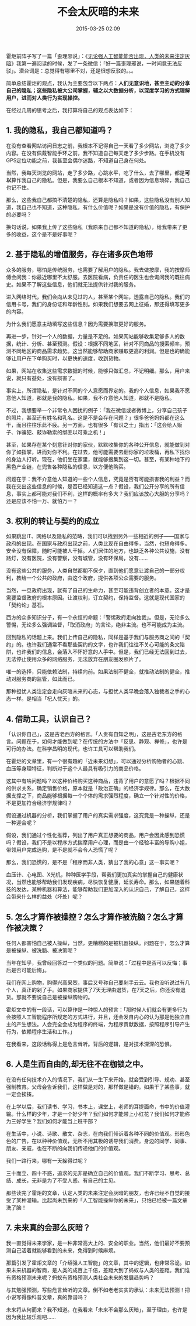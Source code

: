 ﻿---
layout: post
title:  "不会太灰暗的未来"
date:   2015-03-25 02:09
categories: Thinking IT
tags: Essay
comments: true
---

霍炬前阵子写了一篇「歪理邪说」：《[无论强人工智能能否出现，人类的未来注定灰暗](http://www.leiphone.com/news/201503/6NPsE8EuYl4Sn5wv.html)》我第一遍阅读的时候，发了一条微信：「好一篇歪理邪说，一时间竟无法反驳」。潜台词是：总觉得有哪里不对，还是很想反驳的。。。

简单总结霍炬的观点，我认为主要包含以下两点：**人们无意识地，甚至主动的分享自己的隐私；这些隐私被大公司掌握，辅之以大数据分析，以深度学习的方式理解用户，进而对人类行为实现操控。**

在经过几周的思考之后，我打算将自己的观点表达如下：

## 1. 我的隐私，我自己都知道吗？

在没有查看网站访问日志之前，我根本不记得自己一天看了多少网站，浏览了多少内容。在没有佩戴智能手环之前，我不知道自己每天走了多少步路。在手机没有GPS定位功能之前，我甚至会偶尔迷路，不知道自己身在何处。

当然，我每天浏览的网站，走了多少路，心跳水平，吃了什么，去了哪里，都是**可以**算作我自己的隐私。但是，我要么自己根本不知道，或者因为信息琐碎，我自己也记不住。

那么，这些我自己都搞不清楚的隐私，还算是隐私吗？如果，这些隐私没有别人知道，我自己也不知道，这种隐私，有什么价值呢？如果是没有价值的隐私，有保护的必要吗？

换句话说，如果我上传了这些隐私（我原来自己都不知道的隐私），给我带来了更多的收益，这个是不是好事呢？

## 2. 基于隐私的增值服务，存在诸多灰色地带

众多的服务，哪怕是传统服务，也需要了解用户的隐私。我去做按摩，我的按摩师傅会问我：你最近哪里不太舒服。去医院看病，负责任的医生也会询问我的既往病史。如果不了解这些信息，他们就无法提供针对我的服务。

进入网络时代，我们会向从未见过的人，甚至某个网站，透露自己的隐私。我们的信用卡号，我们的身份证和年龄性别。如果我们想要去网上征婚，那还得填写更多的内容。

为什么我们愿意主动填写这些信息？因为需要换取更好的服务。

再进一步，针对一个人的数据，力量是不足的。如果网站能够收集足够多人的数据，统计、分析、甚至预测。假设：根据不同地区，针对不同商品的搜索频率，预测不同地区的商品需求趋势。这当然能够帮助商家赚取更高的利润。但是也的确能够让用户在下单购买时，以更快的速度，收到货物。

如果，网站在收集这些需求数据的时候，能够只做汇总，不记明细。那么，用户来说，就只有益处，没有损害了。

事实上，所谓隐私，是针对不同的个人意愿而界定的。我的个人信息，如果我不愿意他人知道，那就是我的隐私。如果，我不介意他人知道，那就不是隐私。

不过，我想要举一个非常令人困扰的例子：「我在微信或者微博上，分享自己孩子的照片，甚至还有姓名和乳名。这是不是会存在问题？」很多爸爸妈妈都在这么干，而且往往乐此不疲。另一方面，也有很多「有识之士」指出：「这会给人贩子、诈骗犯、敲诈勒索的绑匪以可乘之机！」

甚至，如果存在某个刻意针对你的家伙，默默收集你的各种公开信息，就能做到对你了如指掌，进而对你不利。在过去，他可能需要去翻你家的垃圾桶，再私下找你的身边人打听。现在，他们坐在家里，就能够搜集到这一切。甚至，有某种地下的黑色产业链，在兜售各种隐私的信息，以方便他购买。

问题在于：我不介意他人知道的一些个人信息，究竟是否有可能损害我的利益？而我在交出这些信息的时候，是否已经知道这一点？假设，我们公开分享的所有信息，事实上都可能对我们不利，这样的概率有多大？我们应该放心大胆的分享吗？还是应该不怕一万、就怕万一？

## 3. 权利的转让与契约的成立

如果跳出IT、网络以及隐私的范畴，我们可以找到另外一些相近的例子——国家与政府的出现。在国家与政府出现之前，人类比现在自由得多，当然，也短命得多。安全没有保障，随时可能被人干掉。人们居住的地方，也缺乏各种公共设施，没有路灯，没有医院，没有警察，没有城管，没有环保局，没有......

没有这些公共的服务，人类自然都朝不保夕，直到他们愿意让渡自己的一部分权利，教给一个公共的政府，由这个政府，提供各项公众需要的服务。

当然，一旦政府出现，就有了自己的生命力，甚至可能违背创立者的本意。这才是需要监督政府的根本原因。让渡权利，订立契约，保持监督。这就是现代国家的「契约论」基石。

西方的众多知识分子，有一个永恒的命题：「警惕政府走向独裁」。但是，无论多么警惕，无论多么强调监督，「取消政府」的言论，绝非主流。也不可能成为主流。

回到隐私的话题上来。我们上传自己的隐私，同样是基于我们与服务商之间的「契约」的。也许我们通常不看那些契约的文字，也许我们往往不关心可能的条文陷阱，也许我们的信息，会落入不怀好意的人手中。但是，我们已经无法回到过去，无法停止使用众多的网络服务，无法放弃在朋友圈发照片了。

唯一的选择，只能依赖法制，持续向前。如果法制不健全，就推动法制的健全，推动对服务商的监管，如此而已。

那种担忧人类注定会走向灰暗未来的心态，与担忧人类早晚会落入独裁者之手的心态一样。是相当「杞人忧天」的。

## 4. 借助工具，认识自己？

「认识你自己」，这是古老西方的格言。「人贵有自知之明」，这是古老东方的格言。问题在于，如何才能做到呢？在传统的方法中「反思、静观、禅修」，也许是可行的办法。在科学昌明的现代，也许工具可以帮助我们。

在霍炬的文章里，有一个很有趣的「近未来幻想」，可以通过分析购物者的心跳、血压等身理特征，判断对于这个人最具有吸引力的商品价格。

这其中有啥问题吗？以这种价格购买这种商品，违背了用户的意愿了吗？根据不同的供求关系，确定销售价格，原本就是「政治正确」的经济学规律。那么，在大数据支撑之下，商品能够根据每一个个体的需求强烈程度，确立一个针对性的价格，不是更加符合经济学规律吗？

假设通过机器的分析，我们掌握了用户的真实需求强度，这究竟是一种操纵，还是一种迎合呢？

假设，我们通过个性化推荐，列出了用户真正想要的商品，用户会因此感到恐慌吗？假设，我们不是以程序方式揣摩用户心理，而是由一个经验丰富的导购小姐，带领用户完成选购，是不是就不会令人恐慌了呢？

那么，我们恐慌的，是不是「程序而非人类，猜出了我的心意」这一事实呢？

血压计、心电图、X光机，种种医学手段，帮我们更加真实的掌握自己的健康状况，当然也能够帮助我们发现疾病，尽快恢复健康，延长寿命。那么，如果随着科技的发达，某种机器和算法，能够帮助我们更加深入的认识自己，了解自己，这样会带来什么样的益处（坏处）呢？

## 5. 怎么才算作被操控？怎么才算作被洗脑？怎么才算作被决策？

任何人都害怕自己被人操纵，当然，更糟糕的是被机器操纵。问题在于，怎么才算是被操纵、被洗脑、被决策呢？

当年在知乎，我曾经回答过一个类似的问题。简单说：「过程中是否可以反悔；事后是否可能后悔」。

我们在网上购物，购得兴高采烈，事后又号称自己要剁手云云。我也没听说过有几个人，真正的剁了手。如果商家提供了7天无理由退货，在7天之后，你还没有退货。那就不要说自己是被操纵购物的。

霍炬文中的有一段话，可以算作是一种惊人的预言：「那时候人们就会有更多行为会按照人工智能程序所规定的方式进行，并且，还会发自内心的认为那是他独立自主的产生想法。人会完全会成为程序的终端，为程序贡献数据，按照程序引导产生行为，依赖程序生活和工作。」

在我看来，这段话称得上是危言耸听。背后的逻辑，是对技术深深的恐惧。

## 6. 人是生而自由的,却无往不在枷锁之中。

在没有任何技术介入的情况下，我们从一生下来开始，就会受到引导、规劝、甚至强制教育。父母会告诉我们，这样做是对的，那样做是错的。如果干了某些事，就一定会挨揍。

在上学以后，我们读书、学习，书本上，课堂上，老师的耳提面命，书中的价值灌输。什么样的少年，才是一个好少年？我们如何才能带上小红花？我们如何才能称为三好学生？我们如何才能当上班干部？

在生活中，小说、诗歌、散文、杂志，在向我们倾诉着各种不同的价值观。形形色色的广告，在以种种价值观，无所不用其极的诱导我们消费。身边的同学、同事、朋友、亲戚，也在不断的向我们传递他们的价值观。

我们一路行来，哪有一天躲得过呢？

三十而立、四十不惑，追求的无非是确立自己的价值观。我们不断学习、思考、总结、成长，无非是为了不受人惑、有自己的主见。

那些读完了霍炬的文章，认定人类的未来注定会灰暗的朋友，也许已经不自觉的接受了某种灌输。比起尚未到来的「人工智能操纵你的未来」，只怕已经被一篇文章洗了脑！

## 7. 未来真的会那么灰暗？

我一直觉得未来学家，是一种非常高大上的、安全的职业。当然，他们最好不要预测自己活着就能够看到的未来，免得到时候麻烦。

那篇引发了霍炬文章的「介绍强人工智能」的文章，其中的逻辑，也非常吊诡。如果未来机器的智商，是人类的成百上千倍，差距大到了蚂蚁与人类的差距。我们谁有资格预测未来呢？蚂蚁有资格预测人类社会未来的发展趋势吗？

与其勉强预测，写些危言耸听的文章。倒不如老老实实的承认：未来无法预测！把小说写得像科普文章，真的靠谱吗？

未来将从何而来？我不知道。在我看来「未来不会那么灰暗」，至于理由，也许是因为我比较乐观吧......
